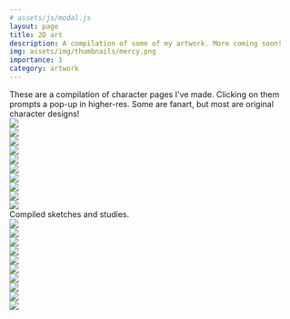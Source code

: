 ```yaml
---
# assets/js/modal.js
layout: page
title: 2D art
description: A compilation of some of my artwork. More coming soon!
img: assets/img/thumbnails/mercy.png
importance: 1
category: artwork
---
```


<div class="caption">
    These are a compilation of character pages I've made. Clicking on them prompts a pop-up in higher-res. Some are fanart, but most are original character designs!
</div>

<div class="row" id="gallery" data-toggle="modal" data-target="galleryModal">
    <div class="col-md-3 col-sm-4 col-6 py-2">
        <a href="#gallery-modal" data-large-src="/assets/img/character-art/girlband1.png" data-toggle="modal" class="image-data">
            <img src="/assets/img/thumbnails/girlband1.png" class="w-100 shadow-1-strong rounded mb-4">
        </a>
    </div>
    <div class="col-md-3 col-sm-4 col-6 py-2">
        <a href="#gallery-modal" data-large-src="/assets/img/character-art/girlband2.png" data-toggle="modal" class="image-data">
            <img src="/assets/img/thumbnails/girlband2.png" class="w-100 shadow-1-strong rounded mb-4">
        </a>
    </div>
    <div class="col-md-3 col-sm-4 col-6 py-2">
        <a href="#gallery-modal" data-large-src="/assets/img/character-art/girlband3.png" data-toggle="modal" class="image-data">
            <img src="/assets/img/thumbnails/girlband3.png" class="w-100 shadow-1-strong rounded mb-4">
        </a>
    </div>
    <div class="col-md-3 col-sm-4 col-6 py-2">
        <a href="#gallery-modal" data-large-src="/assets/img/character-art/band_chick.png" data-toggle="modal" class="image-data">
            <img src="/assets/img/thumbnails/band_chick.png" class="w-100 shadow-1-strong rounded mb-4">
        </a>
    </div>
    <div class="col-md-3 col-sm-4 col-6 py-2">
        <a href="#gallery-modal" data-large-src="/assets/img/character-art/ken_page.png" data-toggle="modal" class="image-data">
            <img src="/assets/img/thumbnails/ken_page.png" class="w-100 shadow-1-strong rounded mb-4">
        </a>
    </div>
    <div class="col-md-3 col-sm-4 col-6 py-2">
        <a href="#gallery-modal" data-large-src="/assets/img/character-art/bee_page.png" data-toggle="modal" class="image-data">
            <img src="/assets/img/thumbnails/bee_page.png" class="w-100 shadow-1-strong rounded mb-4">
        </a>
    </div>
    <div class="col-md-3 col-sm-4 col-6 py-2">
        <a href="#gallery-modal" data-large-src="/assets/img/character-art/moms.png" data-toggle="modal" class="image-data">
            <img src="/assets/img/thumbnails/moms.png" class="w-100 shadow-1-strong rounded mb-4">
        </a>
    </div>
    <div class="col-md-3 col-sm-4 col-6 py-2">
        <a href="#gallery-modal" data-large-src="/assets/img/character-art/goat lady.png" data-toggle="modal" class="image-data">
            <img src="/assets/img/thumbnails/goat lady.png" class="w-100 shadow-1-strong rounded mb-4">
        </a>
    </div>
    <div class="col-md-3 col-sm-4 col-6 py-2">
        <a href="#gallery-modal" data-large-src="/assets/img/character-art/pirate_page.png" data-toggle="modal" class="image-data">
            <img src="/assets/img/thumbnails/pirate_page.png" class="w-100 shadow-1-strong rounded mb-4">
        </a>
    </div>
    <div class="col-md-3 col-sm-4 col-6 py-2">
        <a href="#gallery-modal" data-large-src="/assets/img/character-art/samus_page.png" data-toggle="modal" class="image-data">
            <img src="/assets/img/thumbnails/samus_page.png" class="w-100 shadow-1-strong rounded mb-4">
        </a>
    </div>
</div>

<div class="caption">
    Compiled sketches and studies.
</div>
<div class="row" id="gallery" data-toggle="modal" data-target="galleryModal">
<div class="col-md-3 col-sm-4 col-6 py-2">
        <a href="#gallery-modal" data-large-src="/assets/img/sketches/medusa.png" data-toggle="modal" class="image-data">
            <img src="/assets/img/thumbnails/medusa.png" class="w-100 shadow-1-strong rounded mb-4">
        </a>
    </div>
    <div class="col-md-3 col-sm-4 col-6 py-2">
        <a href="#gallery-modal" data-large-src="/assets/img/sketches/widow.png" data-toggle="modal" class="image-data">
            <img src="/assets/img/thumbnails/widow.png" class="w-100 shadow-1-strong rounded mb-4">
        </a>
    </div>
    <div class="col-md-3 col-sm-4 col-6 py-2">
        <a href="#gallery-modal" data-large-src="/assets/img/sketches/moma.png" data-toggle="modal" class="image-data">
            <img src="/assets/img/thumbnails/moma.png" class="w-100 shadow-1-strong rounded mb-4">
        </a>
    </div>
    <div class="col-md-3 col-sm-4 col-6 py-2">
        <a href="#gallery-modal" data-large-src="/assets/img/sketches/moma2.png" data-toggle="modal" class="image-data">
            <img src="/assets/img/thumbnails/moma2.png" class="w-100 shadow-1-strong rounded mb-4">
        </a>
    </div>
    <div class="col-md-3 col-sm-4 col-6 py-2">
        <a href="#gallery-modal" data-large-src="/assets/img/sketches/daisy.PNG" data-toggle="modal" class="image-data">
            <img src="/assets/img/thumbnails/daisy.PNG" class="w-100 shadow-1-strong rounded mb-4">
        </a>
    </div>
    <div class="col-md-3 col-sm-4 col-6 py-2">
        <a href="#gallery-modal" data-large-src="/assets/img/sketches/medusa_bust.PNG" data-toggle="modal" class="image-data">
            <img src="/assets/img/thumbnails/medusa_bust.PNG" class="w-100 shadow-1-strong rounded mb-4">
        </a>
    </div>
    <div class="col-md-3 col-sm-4 col-6 py-2">
        <a href="#gallery-modal" data-large-src="/assets/img/sketches/bg3_bust.png" data-toggle="modal" class="image-data">
            <img src="/assets/img/thumbnails/bg3_bust.png" class="w-100 shadow-1-strong rounded mb-4">
        </a>
    </div>
    <div class="col-md-3 col-sm-4 col-6 py-2">
        <a href="#gallery-modal" data-large-src="/assets/img/sketches/peach_sketch.png" data-toggle="modal" class="image-data">
            <img src="/assets/img/thumbnails/peach_sketch.png" class="w-100 shadow-1-strong rounded mb-4">
        </a>
    </div>
    <div class="col-md-3 col-sm-4 col-6 py-2">
        <a href="#gallery-modal" data-large-src="/assets/img/sketches/pharah_sketch.PNG" data-toggle="modal" class="image-data">
            <img src="/assets/img/thumbnails/pharah_sketch.PNG" class="w-100 shadow-1-strong rounded mb-4">
        </a>
    </div>
</div>


<!-- Modal -->
<div class="modal fade" id="gallery-modal" tabindex="-1" role="dialog" aria-labelledby="exampleModalCenterTitle" aria-hidden="true">
  <div class="modal-dialog modal-dialog-centered modal-lg" role="document">
    <div class="modal-content">
      <div class="modal-body">
        <img src="//placehold.it/1200x700/222?text=..." class="loaded-image mx-auto img-fluid" class="modal-img">
      </div>
    </div>
  </div>
</div>

<script>
   document.addEventListener("click", function (e) {
    if(e.target.parentElement.classList.contains("image-data")) {
        const src = e.target.parentElement.getAttribute("data-large-src");
        document.querySelector(".modal-img").src = src;
        const myModal = new bootstrap.Modal(document.getElementById('gallery-modal'));
        myModal.show();
    }
    else {
        document.querySelector(".modal-img").src = "//placehold.it/1200x700/222?text=...";
    }
 });
</script>

